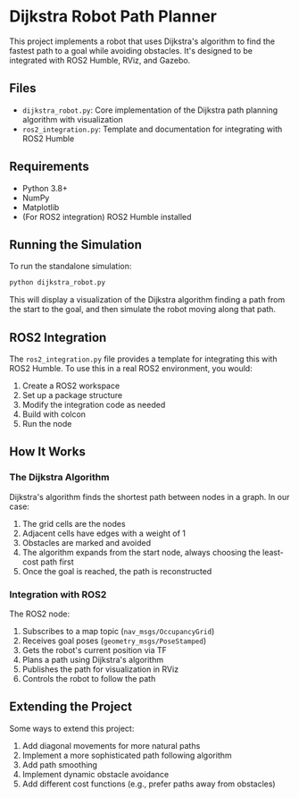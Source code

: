 
# Dijkstra Robot Path Planner

This project implements a robot that uses Dijkstra's algorithm to find the fastest path to a goal while avoiding obstacles. It's designed to be integrated with ROS2 Humble, RViz, and Gazebo.

## Files

- `dijkstra_robot.py`: Core implementation of the Dijkstra path planning algorithm with visualization
- `ros2_integration.py`: Template and documentation for integrating with ROS2 Humble

## Requirements

- Python 3.8+
- NumPy
- Matplotlib
- (For ROS2 integration) ROS2 Humble installed

## Running the Simulation

To run the standalone simulation:

```bash
python dijkstra_robot.py
```

This will display a visualization of the Dijkstra algorithm finding a path from the start to the goal, and then simulate the robot moving along that path.

## ROS2 Integration

The `ros2_integration.py` file provides a template for integrating this with ROS2 Humble. To use this in a real ROS2 environment, you would:

1. Create a ROS2 workspace
2. Set up a package structure
3. Modify the integration code as needed
4. Build with colcon
5. Run the node

## How It Works

### The Dijkstra Algorithm

Dijkstra's algorithm finds the shortest path between nodes in a graph. In our case:

1. The grid cells are the nodes
2. Adjacent cells have edges with a weight of 1
3. Obstacles are marked and avoided
4. The algorithm expands from the start node, always choosing the least-cost path first
5. Once the goal is reached, the path is reconstructed

### Integration with ROS2

The ROS2 node:

1. Subscribes to a map topic (`nav_msgs/OccupancyGrid`)
2. Receives goal poses (`geometry_msgs/PoseStamped`)
3. Gets the robot's current position via TF
4. Plans a path using Dijkstra's algorithm
5. Publishes the path for visualization in RViz
6. Controls the robot to follow the path

## Extending the Project

Some ways to extend this project:

1. Add diagonal movements for more natural paths
2. Implement a more sophisticated path following algorithm
3. Add path smoothing
4. Implement dynamic obstacle avoidance
5. Add different cost functions (e.g., prefer paths away from obstacles)
